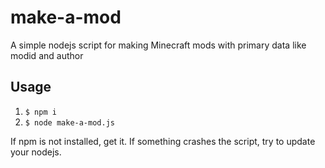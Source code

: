 # make-a-mod
A simple nodejs script for making Minecraft mods with primary data like modid and author

## Usage
1. `$ npm i`
2. `$ node make-a-mod.js`

If npm is not installed, get it.
If something crashes the script, try to update your nodejs.
